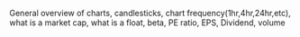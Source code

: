 General overview of charts, candlesticks, chart frequency(1hr,4hr,24hr,etc), what is a market cap, what is a float, beta, PE ratio, EPS, Dividend, volume
